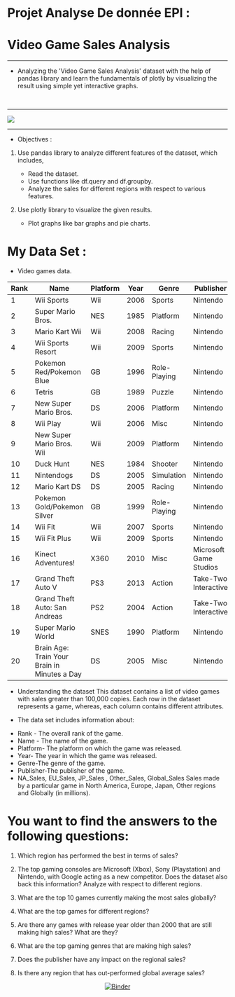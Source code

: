 # Projet Analyse De donnée  EPI :


# Video Game Sales Analysis

<hr>



- Analyzing the 'Video Game Sales Analysis' dataset with the help of pandas library and learn 
the fundamentals of plotly by visualizing the result using simple yet interactive graphs.
<br>
<hr>
<img src="https://cdn0.tnwcdn.com/wp-content/blogs.dir/1/files/2018/03/video-games-and-block-chain.jpeg"  />



<br>
<hr>

- Objectives :


1.  Use pandas library to analyze different features of the dataset, which includes,
   
    * Read the dataset.
    * Use functions like df.query and df.groupby.
    * Analyze the sales for different regions with respect to various features.
  
2. Use plotly library to visualize the given results.

   * Plot graphs like bar graphs and pie charts.


# My Data Set :




* Video games data.

|Rank|Name                                        |Platform|Year|Genre       |Publisher             |NA_Sales|EU_Sales|JP_Sales|Other_Sales|Global_Sales|
|----|--------------------------------------------|--------|----|------------|----------------------|--------|--------|--------|-----------|------------|
|1   |Wii Sports                                  |Wii     |2006|Sports      |Nintendo              |41.49   |29.02   |3.77    |8.46       |82.74       |
|2   |Super Mario Bros.                           |NES     |1985|Platform    |Nintendo              |29.08   |3.58    |6.81    |0.77       |40.24       |
|3   |Mario Kart Wii                              |Wii     |2008|Racing      |Nintendo              |15.85   |12.88   |3.79    |3.31       |35.82       |
|4   |Wii Sports Resort                           |Wii     |2009|Sports      |Nintendo              |15.75   |11.01   |3.28    |2.96       |33          |
|5   |Pokemon Red/Pokemon Blue                    |GB      |1996|Role-Playing|Nintendo              |11.27   |8.89    |10.22   |1          |31.37       |
|6   |Tetris                                      |GB      |1989|Puzzle      |Nintendo              |23.2    |2.26    |4.22    |0.58       |30.26       |
|7   |New Super Mario Bros.                       |DS      |2006|Platform    |Nintendo              |11.38   |9.23    |6.5     |2.9        |30.01       |
|8   |Wii Play                                    |Wii     |2006|Misc        |Nintendo              |14.03   |9.2     |2.93    |2.85       |29.02       |
|9   |New Super Mario Bros. Wii                   |Wii     |2009|Platform    |Nintendo              |14.59   |7.06    |4.7     |2.26       |28.62       |
|10  |Duck Hunt                                   |NES     |1984|Shooter     |Nintendo              |26.93   |0.63    |0.28    |0.47       |28.31       |
|11  |Nintendogs                                  |DS      |2005|Simulation  |Nintendo              |9.07    |11      |1.93    |2.75       |24.76       |
|12  |Mario Kart DS                               |DS      |2005|Racing      |Nintendo              |9.81    |7.57    |4.13    |1.92       |23.42       |
|13  |Pokemon Gold/Pokemon Silver                 |GB      |1999|Role-Playing|Nintendo              |9       |6.18    |7.2     |0.71       |23.1        |
|14  |Wii Fit                                     |Wii     |2007|Sports      |Nintendo              |8.94    |8.03    |3.6     |2.15       |22.72       |
|15  |Wii Fit Plus                                |Wii     |2009|Sports      |Nintendo              |9.09    |8.59    |2.53    |1.79       |22          |
|16  |Kinect Adventures!                          |X360    |2010|Misc        |Microsoft Game Studios|14.97   |4.94    |0.24    |1.67       |21.82       |
|17  |Grand Theft Auto V                          |PS3     |2013|Action      |Take-Two Interactive  |7.01    |9.27    |0.97    |4.14       |21.4        |
|18  |Grand Theft Auto: San Andreas               |PS2     |2004|Action      |Take-Two Interactive  |9.43    |0.4     |0.41    |10.57      |20.81       |
|19  |Super Mario World                           |SNES    |1990|Platform    |Nintendo              |12.78   |3.75    |3.54    |0.55       |20.61       |
|20  |Brain Age: Train Your Brain in Minutes a Day|DS      |2005|Misc        |Nintendo              |4.75    |9.26    |4.16    |2.05       |20.22       |



* Understanding the dataset
This dataset contains a list of video games with sales greater than 100,000 copies. 
Each row in the dataset represents a game, whereas, each column contains different attributes.

* The data set includes information about:

- Rank - The overall rank of the game.
- Name - The name of the game.
- Platform- The platform on which the game was released.
- Year- The year in which the game was released.
- Genre-The genre of the game.
- Publisher-The publisher of the game.
- NA_Sales, EU_Sales, JP_Sales , Other_Sales, Global_Sales Sales made by a particular game in North America, Europe, Japan, Other regions and Globally (in millions).





# You want to find the answers to the following questions:

1. Which region has performed the best in terms of sales?
2. The top gaming consoles are Microsoft (Xbox), Sony     (Playstation) and Nintendo, with Google acting as a new competitor. Does the dataset also back this information? Analyze with respect to different regions.
3. What are the top 10 games currently making the most sales globally?
4. What are the top games for different regions?
5. Are there any games with release year older than 2000 that are still making high sales? What are they?

6. What are the top gaming genres that are making high sales?
7. Does the publisher have any impact on the regional sales?
8. Is there any region that has out-performed global average sales?

<center>

[![Binder](https://mybinder.org/badge_logo.svg)](https://mybinder.org/v2/gh/NaderCYBERR/Projet-Analyse/HEAD)
</center>



